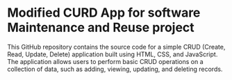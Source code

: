# Modified CURD App for software Maintenance and Reuse project

This GitHub repository contains the source code for a simple CRUD (Create, Read, Update, Delete) application built using HTML, CSS, and JavaScript. The application allows users to perform basic CRUD operations on a collection of data, such as adding, viewing, updating, and deleting records.

